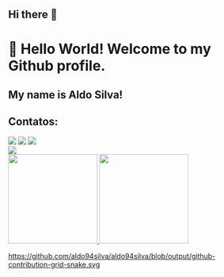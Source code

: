 ## Hi there 👋

<!--
**aldo94silva/aldo94silva** is a ✨ _special_ ✨ repository because its `README.md` (this file) appears on your GitHub profile.

Here are some ideas to get you started:

- 🔭 I’m currently working on ...
- 🌱 I’m currently learning ...
- 👯 I’m looking to collaborate on ...
- 🤔 I’m looking for help with ...
- 💬 Ask me about ...
- 📫 How to reach me: ...
- 😄 Pronouns: ...
- ⚡ Fun fact: ...
-->


# 👋 Hello World! Welcome to my Github profile.
## My name is Aldo Silva!


## Contatos:

<div>
<a href="https://instagram.com/seu-usuário-instagram-aqui" target="_blank"><img loading="lazy" src="https://img.shields.io/badge/-Instagram-%23E4405F?style=for-the-badge&logo=instagram&logoColor=white" target="_blank"></a>
<a href = "mailto:contato@seu-usuário-aqui"><img loading="lazy" src="https://img.shields.io/badge/Gmail-D14836?style=for-the-badge&logo=gmail&logoColor=white" target="_blank"></a>
<a href="https://www.linkedin.com/in/seu-usuário-linkedln-aqui" target="_blank"><img loading="lazy" src="https://img.shields.io/badge/-LinkedIn-%230077B5?style=for-the-badge&logo=linkedin&logoColor=white" target="_blank"></a>    
</div>


<img src="https://cdn.jsdelivr.net/gh/devicons/devicon@latest/icons/java/java-original.svg" />


<div>
<a href="https://github.com/aldo94silva">
<img loading="lazy" height="180em" src="https://github-readme-stats.vercel.app/api/top-langs/?username=aldo94silva&layout=compact&langs_count=7&theme=dracula"/>
<img loading="lazy" height="180em" src="https://github-readme-stats.vercel.app/api?username=aldo94silva&show_icons=true&theme=dracula&include_all_commits=true&count_private=true"/>
</div>

https://github.com/aldo94silva/aldo94silva/blob/output/github-contribution-grid-snake.svg

